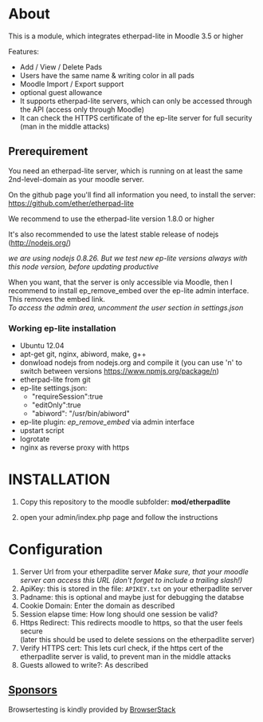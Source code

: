 # About

This is a module, which integrates etherpad-lite in Moodle 3.5 or higher

Features:

- Add / View / Delete Pads
- Users have the same name & writing color in all pads
- Moodle Import / Export support
- optional guest allowance
- It supports etherpad-lite servers, which can only be accessed through the API (access only through Moodle)
- It can check the HTTPS certificate of the ep-lite server for full security (man in the middle attacks)



## Prerequirement
You need an etherpad-lite server, which is running on at least the same 2nd-level-domain as your moodle server.

On the github page you'll find all information you need, to install the server: https://github.com/ether/etherpad-lite

We recommend to use the etherpad-lite version 1.8.0 or higher

It's also recommended to use the latest stable release of nodejs
(http://nodejs.org/)

*we are using nodejs 0.8.26. But we test new ep-lite versions always with this node version, before updating productive*

When you want, that the server is only accessible via Moodle, then I recommend to install ep_remove_embed over the ep-lite admin interface. This removes the embed link.<br>
*To access the admin area, uncomment the user section in settings.json*

### Working ep-lite installation
- Ubuntu 12.04
- apt-get git, nginx, abiword, make, g++
- donwload nodejs from nodejs.org and compile it (you can use 'n' to switch between versions <https://www.npmjs.org/package/n>)
- etherpad-lite from git
- ep-lite settings.json:
    -    "requireSession":true
    -    "editOnly":true
    -    "abiword": "/usr/bin/abiword"
- ep-lite plugin: *ep_remove_embed* via admin interface
- upstart script
- logrotate
- nginx as reverse proxy with https

# INSTALLATION

1. Copy this repository to the moodle subfolder: **mod/etherpadlite**

2. open your admin/index.php page and follow the instructions

# Configuration
1. Server Url from your etherpadlite server *Make sure, that your moodle server can access this URL (don't forget to include a trailing slash!)*
2. ApiKey: this is stored in the file: `APIKEY.txt` on your etherpadlite server
3. Padname: this is optional and maybe just for debugging the databse
4. Cookie Domain: Enter the domain as described
5. Session elapse time: How long should one session be valid?
6. Https Redirect: This redirects moodle to https, so that the user feels secure <br>(later this should be used to delete sessions on the etherpadlite server)
7. Verify HTTPS cert: This lets curl check, if the https cert of the etherpadlite server is valid, to prevent man in the middle attacks
8. Guests allowed to write?: As described


## [Sponsors](id:sponsors)
Browsertesting is kindly provided by [BrowserStack](https://browserstack.com)
